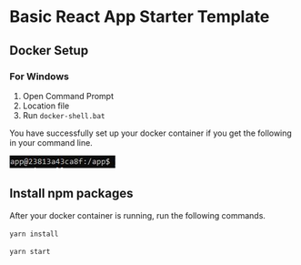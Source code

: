 # Basic React App Starter Template

## Docker Setup

### For Windows

1. Open Command Prompt
2. Location file
3. Run `docker-shell.bat`

You have successfully set up your docker container if you get the following in your command line.

![](fig/docker-success.jpg)

## Install npm packages

After your docker container is running, run the following commands. 

`yarn install`

`yarn start`

